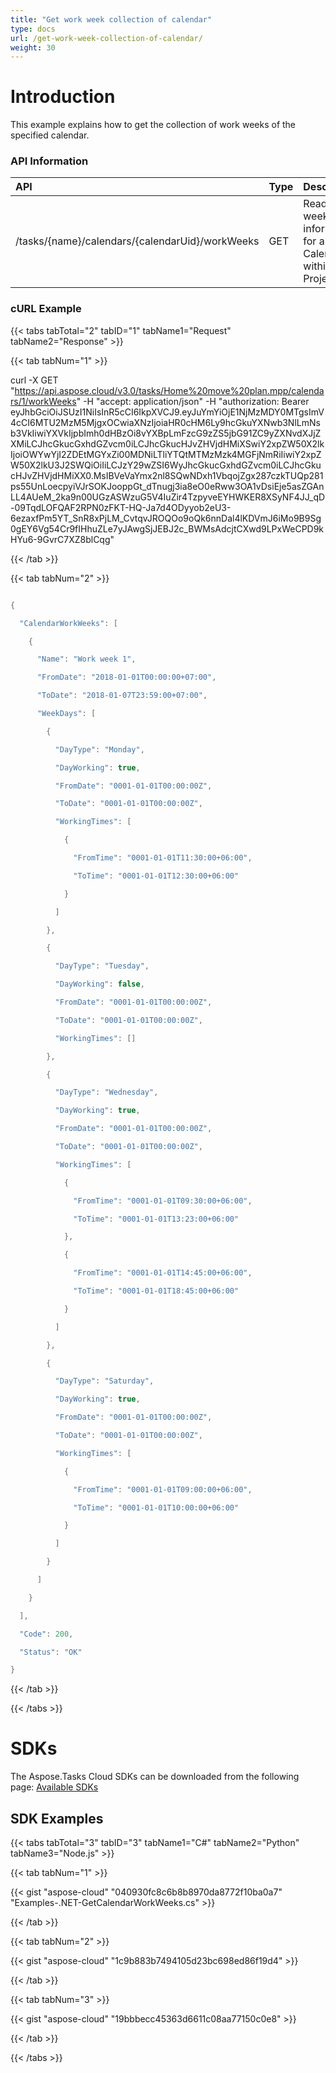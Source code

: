 ```yaml
---
title: "Get work week collection of calendar"
type: docs
url: /get-work-week-collection-of-calendar/
weight: 30
---
```


# **Introduction**
This example explains how to get the collection of work weeks of the specified calendar. 
### **API Information**

|**API**|**Type**|**Description**|**Resource Link**|
| :- | :- | :- | :- |
|/tasks/{name}/calendars/{calendarUid}/workWeeks|GET|Read work week information for a give Calendar within a MS Project File|[GetCalendarWorkWeeks](https://apireference.aspose.cloud/tasks/#/TasksCalendar/GetCalendarWorkWeeks)|
### **cURL Example**
{{< tabs tabTotal="2" tabID="1" tabName1="Request" tabName2="Response" >}}

{{< tab tabNum="1" >}}

curl -X GET "https://api.aspose.cloud/v3.0/tasks/Home%20move%20plan.mpp/calendars/1/workWeeks" -H "accept: application/json" -H "authorization: Bearer eyJhbGciOiJSUzI1NiIsInR5cCI6IkpXVCJ9.eyJuYmYiOjE1NjMzMDY0MTgsImV4cCI6MTU2MzM5MjgxOCwiaXNzIjoiaHR0cHM6Ly9hcGkuYXNwb3NlLmNsb3VkIiwiYXVkIjpbImh0dHBzOi8vYXBpLmFzcG9zZS5jbG91ZC9yZXNvdXJjZXMiLCJhcGkucGxhdGZvcm0iLCJhcGkucHJvZHVjdHMiXSwiY2xpZW50X2lkIjoiOWYwYjI2ZDEtMGYxZi00MDNiLTliYTQtMTMzMzk4MGFjNmRiIiwiY2xpZW50X2lkU3J2SWQiOiIiLCJzY29wZSI6WyJhcGkucGxhdGZvcm0iLCJhcGkucHJvZHVjdHMiXX0.MsIBVeVaYmx2nl8SQwNDxh1VbqojZgx287czkTUQp281ps55UnLoecpyiVJrSOKJooppGt_dTnugj3ia8eO0eRww3OA1vDsiEje5asZGAnLL4AUeM_2ka9n00UGzASWzuG5V4IuZir4TzpyveEYHWKER8XSyNF4JJ_qD-09TqdLOFQAF2RPN0zFKT-HQ-Ja7d4ODyyob2eU3-6ezaxfPm5YT_SnR8xPjLM_CvtqvJROQOo9oQk6nnDal4lKDVmJ6iMo9B9Sg0gEY6Vg54Cr9fIHhuZLe7yJAwgSjJEBJ2c_BWMsAdcjtCXwd9LPxWeCPD9kHYu6-9GvrC7XZ8blCqg"

{{< /tab >}}

{{< tab tabNum="2" >}}

```java

{

  "CalendarWorkWeeks": [

    {

      "Name": "Work week 1",

      "FromDate": "2018-01-01T00:00:00+07:00",

      "ToDate": "2018-01-07T23:59:00+07:00",

      "WeekDays": [

        {

          "DayType": "Monday",

          "DayWorking": true,

          "FromDate": "0001-01-01T00:00:00Z",

          "ToDate": "0001-01-01T00:00:00Z",

          "WorkingTimes": [

            {

              "FromTime": "0001-01-01T11:30:00+06:00",

              "ToTime": "0001-01-01T12:30:00+06:00"

            }

          ]

        },

        {

          "DayType": "Tuesday",

          "DayWorking": false,

          "FromDate": "0001-01-01T00:00:00Z",

          "ToDate": "0001-01-01T00:00:00Z",

          "WorkingTimes": []

        },

        {

          "DayType": "Wednesday",

          "DayWorking": true,

          "FromDate": "0001-01-01T00:00:00Z",

          "ToDate": "0001-01-01T00:00:00Z",

          "WorkingTimes": [

            {

              "FromTime": "0001-01-01T09:30:00+06:00",

              "ToTime": "0001-01-01T13:23:00+06:00"

            },

            {

              "FromTime": "0001-01-01T14:45:00+06:00",

              "ToTime": "0001-01-01T18:45:00+06:00"

            }

          ]

        },

        {

          "DayType": "Saturday",

          "DayWorking": true,

          "FromDate": "0001-01-01T00:00:00Z",

          "ToDate": "0001-01-01T00:00:00Z",

          "WorkingTimes": [

            {

              "FromTime": "0001-01-01T09:00:00+06:00",

              "ToTime": "0001-01-01T10:00:00+06:00"

            }

          ]

        }

      ]

    }

  ],

  "Code": 200,

  "Status": "OK"

}

```

{{< /tab >}}

{{< /tabs >}}
# **SDKs**
The Aspose.Tasks Cloud SDKs can be downloaded from the following page: [Available SDKs](/available-sdks/)
## **SDK Examples**
{{< tabs tabTotal="3" tabID="3" tabName1="C#" tabName2="Python" tabName3="Node.js" >}}

{{< tab tabNum="1" >}}

{{< gist "aspose-cloud" "040930fc8c6b8b8970da8772f10ba0a7" "Examples-.NET-GetCalendarWorkWeeks.cs" >}}

{{< /tab >}}

{{< tab tabNum="2" >}}

{{< gist "aspose-cloud" "1c9b883b7494105d23bc698ed86f19d4" >}}

{{< /tab >}}

{{< tab tabNum="3" >}}

{{< gist "aspose-cloud" "19bbbecc45363d6611c08aa77150c0e8" >}}

{{< /tab >}}

{{< /tabs >}}
